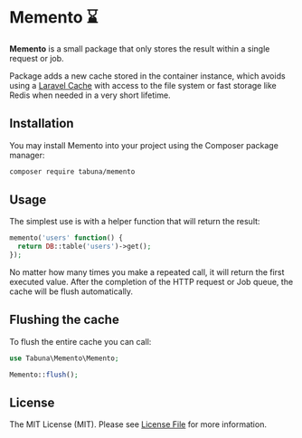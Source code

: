 # Memento ⌛️

**Memento** is a small package that only stores the result within a single request or job.

Package adds a new cache stored in the container instance, which avoids using
a [Laravel Cache](https://laravel.com/docs/cache#introduction) with access to the file system or fast storage like Redis
when needed in a very short lifetime.

## Installation

You may install Memento into your project using the Composer package manager:

```bash
composer require tabuna/memento
```

## Usage

The simplest use is with a helper function that will return the result:

```php
memento('users' function() {
  return DB::table('users')->get();
});
```

No matter how many times you make a repeated call, it will return the first executed value. After the completion of the
HTTP request or Job queue, the cache will be flush automatically.

## Flushing the cache

To flush the entire cache you can call:

```php
use Tabuna\Memento\Memento;

Memento::flush();
```

## License

The MIT License (MIT). Please see [License File](LICENSE.md) for more information.
